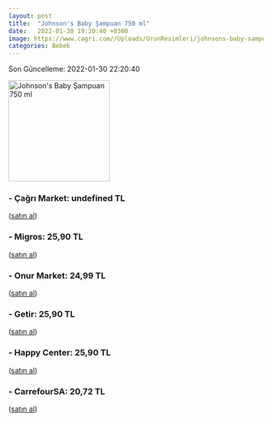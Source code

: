 ```yaml
---
layout: post
title:  "Johnson's Baby Şampuan 750 ml"
date:   2022-01-30 19:20:40 +0300
image: https://www.cagri.com//Uploads/UrunResimleri/johnsons-baby-sampuan-750-ml-78f6.jpg
categories: Bebek
---
```


Son Güncelleme: 2022-01-30 22:20:40

<img src="https://www.cagri.com//Uploads/UrunResimleri/johnsons-baby-sampuan-750-ml-78f6.jpg" width="200" alt="Johnson's Baby Şampuan 750 ml" />


### - Çağrı Market: undefined TL
 (<a target="_blank" href="https://www.cagri.com/johnsons-baby-sampuan-750-ml">satın al</a>)
### - Migros: 25,90 TL
 (<a target="_blank" href="https://www.migros.com.tr/johnsons-bebek-sampuani-750-ml-p-1e22da1">satın al</a>)
### - Onur Market: 24,99 TL
 (<a target="_blank" href="https://www.onurmarket.com/product/johnsons-sampuan-750ml/894fe092-8ce7-4306-bd32-c06e28d53581">satın al</a>)
### - Getir: 25,90 TL
 (<a target="_blank" href="https://getir.com/urun/johnson-s-baby-sampuan-137UovsCdG/">satın al</a>)
### - Happy Center: 25,90 TL
 (<a target="_blank" href="https://www.happycenter.com.tr/Jb_Sampuan_800_Ml">satın al</a>)
### - CarrefourSA: 20,72 TL
 (<a target="_blank" href="https://www.carrefoursa.com/johnson-s-baby-sampuan-750-ml-p-30051172">satın al</a>)
